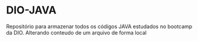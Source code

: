 # DIO-JAVA
Repositório para armazenar todos os códigos JAVA estudados no bootcamp da DIO.
Alterando conteudo de um arquivo de forma local